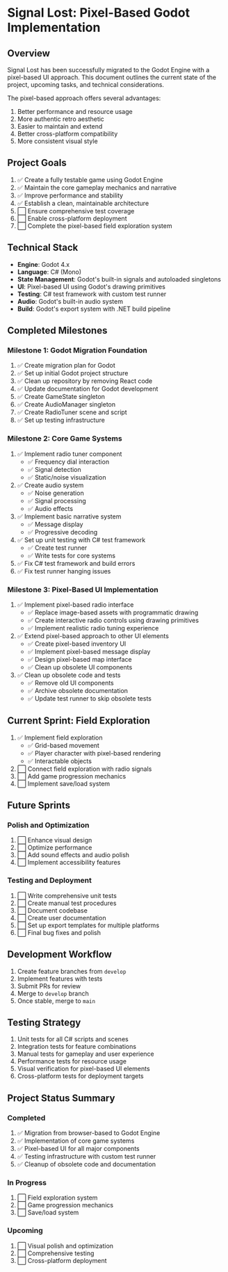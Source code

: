 # Signal Lost: Pixel-Based Godot Implementation

## Overview

Signal Lost has been successfully migrated to the Godot Engine with a pixel-based UI approach. This document outlines the current state of the project, upcoming tasks, and technical considerations.

The pixel-based approach offers several advantages:

1. Better performance and resource usage
2. More authentic retro aesthetic
3. Easier to maintain and extend
4. Better cross-platform compatibility
5. More consistent visual style

## Project Goals

1. ✅ Create a fully testable game using Godot Engine
2. ✅ Maintain the core gameplay mechanics and narrative
3. ✅ Improve performance and stability
4. ✅ Establish a clean, maintainable architecture
5. ⬜ Ensure comprehensive test coverage
6. ⬜ Enable cross-platform deployment
7. ⬜ Complete the pixel-based field exploration system

## Technical Stack

- **Engine**: Godot 4.x
- **Language**: C# (Mono)
- **State Management**: Godot's built-in signals and autoloaded singletons
- **UI**: Pixel-based UI using Godot's drawing primitives
- **Testing**: C# test framework with custom test runner
- **Audio**: Godot's built-in audio system
- **Build**: Godot's export system with .NET build pipeline

## Completed Milestones

### Milestone 1: Godot Migration Foundation

1. ✅ Create migration plan for Godot
2. ✅ Set up initial Godot project structure
3. ✅ Clean up repository by removing React code
4. ✅ Update documentation for Godot development
5. ✅ Create GameState singleton
6. ✅ Create AudioManager singleton
7. ✅ Create RadioTuner scene and script
8. ✅ Set up testing infrastructure

### Milestone 2: Core Game Systems

1. ✅ Implement radio tuner component
   - ✅ Frequency dial interaction
   - ✅ Signal detection
   - ✅ Static/noise visualization
2. ✅ Create audio system
   - ✅ Noise generation
   - ✅ Signal processing
   - ✅ Audio effects
3. ✅ Implement basic narrative system
   - ✅ Message display
   - ✅ Progressive decoding
4. ✅ Set up unit testing with C# test framework
   - ✅ Create test runner
   - ✅ Write tests for core systems
5. ✅ Fix C# test framework and build errors
6. ✅ Fix test runner hanging issues

### Milestone 3: Pixel-Based UI Implementation

1. ✅ Implement pixel-based radio interface
   - ✅ Replace image-based assets with programmatic drawing
   - ✅ Create interactive radio controls using drawing primitives
   - ✅ Implement realistic radio tuning experience
2. ✅ Extend pixel-based approach to other UI elements
   - ✅ Create pixel-based inventory UI
   - ✅ Implement pixel-based message display
   - ✅ Design pixel-based map interface
   - ✅ Clean up obsolete UI components
3. ✅ Clean up obsolete code and tests
   - ✅ Remove old UI components
   - ✅ Archive obsolete documentation
   - ✅ Update test runner to skip obsolete tests

## Current Sprint: Field Exploration

1. ✅ Implement field exploration
   - ✅ Grid-based movement
   - ✅ Player character with pixel-based rendering
   - ✅ Interactable objects
2. ⬜ Connect field exploration with radio signals
3. ⬜ Add game progression mechanics
4. ⬜ Implement save/load system

## Future Sprints

### Polish and Optimization

1. ⬜ Enhance visual design
2. ⬜ Optimize performance
3. ⬜ Add sound effects and audio polish
4. ⬜ Implement accessibility features

### Testing and Deployment

1. ⬜ Write comprehensive unit tests
2. ⬜ Create manual test procedures
3. ⬜ Document codebase
4. ⬜ Create user documentation
5. ⬜ Set up export templates for multiple platforms
6. ⬜ Final bug fixes and polish

## Development Workflow

1. Create feature branches from `develop`
2. Implement features with tests
3. Submit PRs for review
4. Merge to `develop` branch
5. Once stable, merge to `main`

## Testing Strategy

1. Unit tests for all C# scripts and scenes
2. Integration tests for feature combinations
3. Manual tests for gameplay and user experience
4. Performance tests for resource usage
5. Visual verification for pixel-based UI elements
6. Cross-platform tests for deployment targets

## Project Status Summary

### Completed

1. ✅ Migration from browser-based to Godot Engine
2. ✅ Implementation of core game systems
3. ✅ Pixel-based UI for all major components
4. ✅ Testing infrastructure with custom test runner
5. ✅ Cleanup of obsolete code and documentation

### In Progress

1. ⬜ Field exploration system
2. ⬜ Game progression mechanics
3. ⬜ Save/load system

### Upcoming

1. ⬜ Visual polish and optimization
2. ⬜ Comprehensive testing
3. ⬜ Cross-platform deployment
